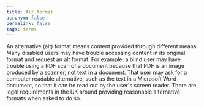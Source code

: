```yaml
---
title: Alt format
acronym: false
permalink: false
tags: terms
---
```

An alternative (alt) format means content provided through different means. Many disabled users may have trouble accessing content in its original format and request an alt format. For example, a blind user may have trouble using a PDF scan of a document because that PDF is an image produced by a scanner, not text in a document. That user may ask for a computer readable alternative, such as the text in a Microsoft Word document, so that it can be read out by the user's screen reader. There are legal requirements in the UK around providing reasonable alternative formats when asked to do so.